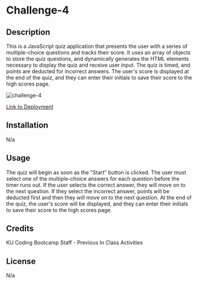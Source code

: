 # Challenge-4

## Description
This is a JavaScript quiz application that presents the user with a series of multiple-choice questions and tracks their score. It uses an array of objects to store the quiz questions, and dynamically generates the HTML elements necessary to display the quiz and receive user input. The quiz is timed, and points are deducted for incorrect answers. The user's score is displayed at the end of the quiz, and they can enter their initials to save their score to the high scores page.

![challenge-4](https://user-images.githubusercontent.com/121253666/231937380-7f17ae10-8af6-4eef-8ea6-bd9aeb647d5b.gif)

[Link to Deployment](https://johndallasmoore.github.io/challenge-4/)

## Installation
N/a

## Usage
The quiz will begin as soon as the "Start" button is clicked. The user must select one of the multiple-choice answers for each question before the timer runs out. If the user selects the correct answer, they will move on to the next question. If they select the incorrect answer, points will be deducted first and then they will move on to the next question. At the end of the quiz, the user's score will be displayed, and they can enter their initials to save their score to the high scores page.

## Credits
KU Coding Bootcamp Staff - Previous In Class Activities

## License
N/a